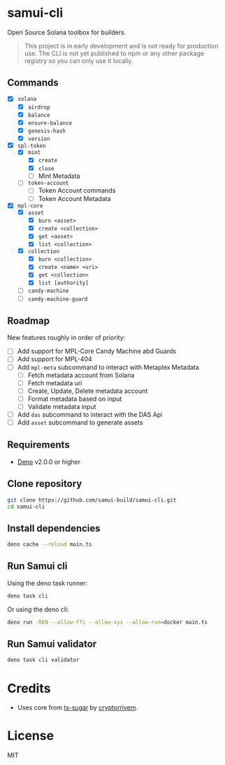 # samui-cli

Open Source Solana toolbox for builders.

> This project is in early development and is not ready for production use.
> The CLI is not yet published to npm or any other package registry so you can only use it locally.

## Commands

- [x] `solana`
    - [x] `airdrop`
    - [x] `balance`
    - [x] `ensure-balance`
    - [x] `genesis-hash`
    - [x] `version`
- [x] `spl-token`
    - [x] `mint`
        - [x] `create`
        - [x] `close`
        - [ ] Mint Metadata
    - [ ] `token-account`
        - [ ] Token Account commands
        - [ ] Token Account Metadata
- [x] `mpl-core`
    - [x] `asset`
        - [x] `burn <asset>`
        - [x] `create <collection>`
        - [x] `get <asset>`
        - [x] `list <collection>`
    - [x] `collection`
        - [x] `burn <collection>`
        - [x] `create <name> <uri>`
        - [x] `get <collection>`
        - [x] `list [authority]`
    - [ ] `candy-machine`
    - [ ] `candy-machine-guard`

## Roadmap

New features roughly in order of priority:

- [ ] Add support for MPL-Core Candy Machine abd Guards
- [ ] Add support for MPL-404
- [ ] Add `mpl-meta` subcommand to interact with Metaplex Metadata
    - [ ] Fetch metadata account from Solana
    - [ ] Fetch metadata uri
    - [ ] Create, Update, Delete metadata account
    - [ ] Format metadata based on input
    - [ ] Validate metadata input
- [ ] Add `das` subcommand to interact with the DAS Api
- [ ] Add `asset` subcommand to generate assets

## Requirements

- [Deno](https://deno.land/) v2.0.0 or higher

## Clone repository

```bash
git clone https://github.com/samui-build/samui-cli.git
cd samui-cli
```

## Install dependencies

```bash
deno cache --reload main.ts
```

## Run Samui cli

Using the deno task runner:

```bash
deno task cli
```

Or using the deno cli:

```bash
deno run -REN --allow-ffi --allow-sys --allow-run=docker main.ts
```

## Run Samui validator

```bash
deno task cli validator
```

# Credits

- Uses core from [ts-sugar](https://github.com/cryptorrivem/ts-sugar)
  by [cryptorrivem](https://github.com/cryptorrivem).

# License

MIT
